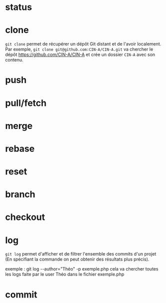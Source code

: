# status
# clone
`git clone` permet de récupérer un dépôt Git distant et de l'avoir localement. Par exemple, `git clone git@github.com:CIN-A/CIN-A.git` va chercher le dépôt https://github.com/CIN-A/CIN-A et crée un dossier `CIN-A` avec son contenu.
# push
# pull/fetch
# merge
# rebase
# reset
# branch
# checkout
# log
`git log` permet d'afficher et de filtrer l'ensemble des commits d'un projet (En spécifiant la commande on peut obtenir des résultats plus précis).

exemple : git log --author="Théo" -p exemple.php cela va chercher toutes les logs faite par le user Théo dans le fichier exemple.php
# commit
